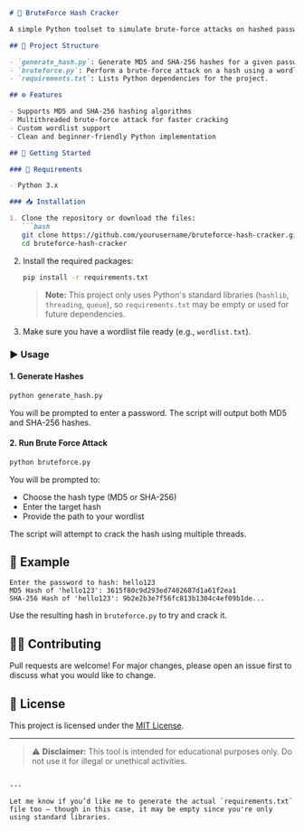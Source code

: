 ```markdown
# 🔐 BruteForce Hash Cracker

A simple Python toolset to simulate brute-force attacks on hashed passwords using multi-threading. Includes functionality to generate MD5 and SHA-256 hashes and crack them using a wordlist.

## 📂 Project Structure

- `generate_hash.py`: Generate MD5 and SHA-256 hashes for a given password.
- `bruteforce.py`: Perform a brute-force attack on a hash using a wordlist and multithreading.
- `requirements.txt`: Lists Python dependencies for the project.

## ⚙️ Features

- Supports MD5 and SHA-256 hashing algorithms
- Multithreaded brute-force attack for faster cracking
- Custom wordlist support
- Clean and beginner-friendly Python implementation

## 🚀 Getting Started

### 🔧 Requirements

- Python 3.x

### 📥 Installation

1. Clone the repository or download the files:
   ```bash
   git clone https://github.com/yourusername/bruteforce-hash-cracker.git
   cd bruteforce-hash-cracker
   ```

2. Install the required packages:
   ```bash
   pip install -r requirements.txt
   ```

   > **Note:** This project only uses Python's standard libraries (`hashlib`, `threading`, `queue`), so `requirements.txt` may be empty or used for future dependencies.

3. Make sure you have a wordlist file ready (e.g., `wordlist.txt`).

### ▶️ Usage

#### 1. Generate Hashes

```bash
python generate_hash.py
```

You will be prompted to enter a password. The script will output both MD5 and SHA-256 hashes.

#### 2. Run Brute Force Attack

```bash
python bruteforce.py
```

You will be prompted to:
- Choose the hash type (MD5 or SHA-256)
- Enter the target hash
- Provide the path to your wordlist

The script will attempt to crack the hash using multiple threads.

## 🧪 Example

```
Enter the password to hash: hello123
MD5 Hash of 'hello123': 3615f80c9d293ed7402687d1a61f2ea1
SHA-256 Hash of 'hello123': 9b2e2b3e7f56fc813b1304c4ef09b1de...
```

Use the resulting hash in `bruteforce.py` to try and crack it.

## 🙋‍♂️ Contributing

Pull requests are welcome! For major changes, please open an issue first to discuss what you would like to change.

## 📜 License

This project is licensed under the [MIT License](LICENSE).

---

> ⚠️ **Disclaimer:** This tool is intended for educational purposes only. Do not use it for illegal or unethical activities.
```

---

Let me know if you’d like me to generate the actual `requirements.txt` file too — though in this case, it may be empty since you're only using standard libraries.
